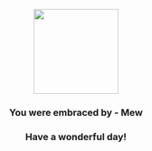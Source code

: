 <p align="center">
    <img src="https://raw.githubusercontent.com/PokeAPI/sprites/master/sprites/pokemon/151.png" width="150" height="150">
</p>
<h3 align="center">You were embraced by - <b>Mew</b></h3>
<h3 align="center">Have a wonderful day!</h3>
